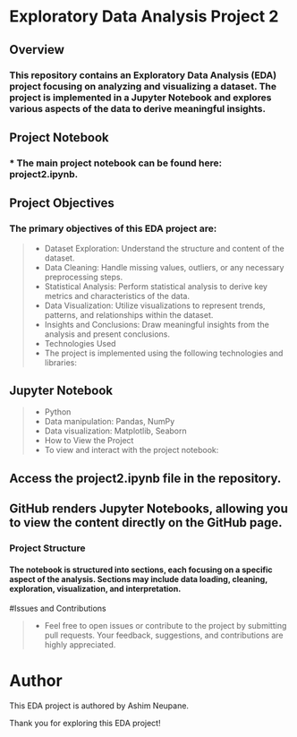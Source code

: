 
# Exploratory Data Analysis Project 2
## Overview
### This repository contains an Exploratory Data Analysis (EDA) project focusing on analyzing and visualizing a dataset. The project is implemented in a Jupyter Notebook and explores various aspects of the data to derive meaningful insights.

## Project Notebook
### * The main project notebook can be found here: project2.ipynb.

## Project Objectives
### The primary objectives of this EDA project are:

>* Dataset Exploration: Understand the structure and content of the dataset.
>* Data Cleaning: Handle missing values, outliers, or any necessary preprocessing steps.
>* Statistical Analysis: Perform statistical analysis to derive key metrics and characteristics of the data.
>* Data Visualization: Utilize visualizations to represent trends, patterns, and relationships within the dataset.
>* Insights and Conclusions: Draw meaningful insights from the analysis and present conclusions.
>* Technologies Used
>* The project is implemented using the following technologies and libraries:

## Jupyter Notebook
>* Python
>* Data manipulation: Pandas, NumPy
>* Data visualization: Matplotlib, Seaborn
>* How to View the Project
>* To view and interact with the project notebook:

## Access the project2.ipynb file in the repository.
## GitHub renders Jupyter Notebooks, allowing you to view the content directly on the GitHub page.
### Project Structure
#### The notebook is structured into sections, each focusing on a specific aspect of the analysis. Sections may include data loading, cleaning, exploration, visualization, and interpretation.

#Issues and Contributions
>* Feel free to open issues or contribute to the project by submitting pull requests. Your feedback, suggestions, and contributions are highly appreciated.

# Author
This EDA project is authored by Ashim Neupane.

Thank you for exploring this EDA project!





